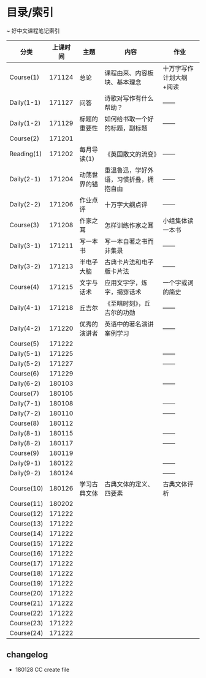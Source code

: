 # 目录/索引

~ 好中文课程笔记索引

|分类|上课时间|主题|内容|作业|
|-|-|-|-|-|
Course(1)|171124|总论|课程由来、内容板块、基本理念|十万字写作计划大纲+阅读
Daily(1-1)|171127|问答|诗歌对写作有什么帮助？|——|
Daily(1-2)|171129|标题的重要性|如何给书取一个好的标题，副标题|——
Course(2)|171201|
Reading(1)|171202|每月导读(1)|《英国散文的流变》|——
Daily(2-1)|171204|动荡世界的锚|重温鲁迅，学好外语，习惯折叠，拥抱自由|——
Daily(2-2)|171206|作业点评|十万字大纲点评|——
Course(3)|171208|作家之耳|怎样训练作家之耳|小组集体读一本书
Daily(3-1)|171211|写一本书|写一本自著之书而非集录|——
Daily(3-2)|171213|半电子大脑|古典卡片法和电子版卡片法|——
Course(4)|171215|文字与话术|应用文字学，炼字，揭穿话术|一个字或词的简史
Daily(4-1)|171218|丘吉尔|《至暗时刻》，丘吉尔的功勋|——
Daily(4-2)|171220|优秀的演讲者|英语中的著名演讲案例学习|——
Course(5)|171222| | | 
Daily(5-1)|171225| | |——
Daily(5-2)|171227| | |——
Course(6)|171229| | | 
Daily(6-2)|180103| | |——
Course(7)|180105| | | 
Daily(7-1)|180108| | |——
Daily(7-2)|180110| | |——
Course(8)|180112| | | 
Daily(8-1)|180115| | |——
Daily(8-2)|180117| | |——
Course(9)|180119| | | 
Daily(9-1)|180122| | |——
Daily(9-2)|180124| | |——
Course(10)|180126|学习古典文体|古典文体的定义、四要素|古典文体评析
Course(11)|180202| | | 
Course(12)|171222| | | 
Course(13)|171222| | | 
Course(14)|171222| | | 
Course(15)|171222| | | 
Course(16)|171222| | | 
Course(17)|171222| | | 
Course(18)|171222| | | 
Course(19)|171222| | | 
Course(20)|171222| | | 
Course(21)|171222| | | 
Course(22)|171222| | | 
Course(23)|171222| | | 
Course(24)|171222| | | 

## changelog

- 180128 CC create file
